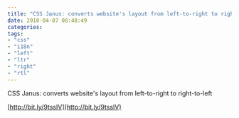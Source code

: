 ```yaml
---
title: "CSS Janus: converts website's layout from left-to-right to right-to-left"
date: 2010-04-07 08:48:49
categories: 
tags: 
- "css"
- "i18n"
- "left"
- "ltr"
- "right"
- "rtl"
---
```


CSS Janus: converts website's layout from left-to-right to right-to-left

<!--more-->

[http://bit.ly/9tssIV](http://bit.ly/9tssIV)
